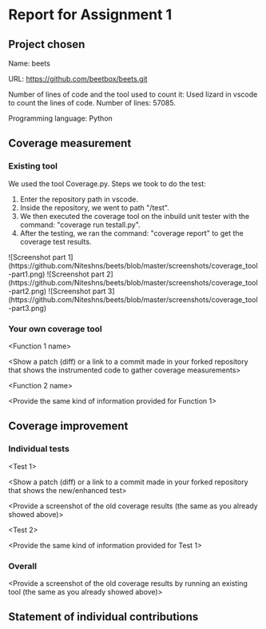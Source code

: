# Report for Assignment 1

## Project chosen

Name: beets

URL: https://github.com/beetbox/beets.git

Number of lines of code and the tool used to count it: Used lizard in vscode to count the lines of code. Number of lines: 57085.

Programming language: Python

## Coverage measurement

### Existing tool

We used the tool Coverage.py.
Steps we took to do the test:
1. Enter the repository path in vscode.
2. Inside the repository, we went to path "/test".
3. We then executed the coverage tool on the inbuild unit tester with the command: "coverage run testall.py".
4. After the testing, we ran the command: "coverage report" to get the coverage test results.

<Show the coverage results provided by the existing tool with a screenshot>
![Screenshot part 1](https://github.com/Niteshns/beets/blob/master/screenshots/coverage_tool-part1.png)
![Screenshot part 2](https://github.com/Niteshns/beets/blob/master/screenshots/coverage_tool-part2.png)
![Screenshot part 3](https://github.com/Niteshns/beets/blob/master/screenshots/coverage_tool-part3.png)

### Your own coverage tool

<The following is supposed to be repeated for each group member>

<Group member name>

<Function 1 name>

<Show a patch (diff) or a link to a commit made in your forked repository that shows the instrumented code to gather coverage measurements>

<Provide a screenshot of the coverage results output by the instrumentation>

<Function 2 name>

<Provide the same kind of information provided for Function 1>

## Coverage improvement

### Individual tests

<The following is supposed to be repeated for each group member>

<Group member name>

<Test 1>

<Show a patch (diff) or a link to a commit made in your forked repository that shows the new/enhanced test>

<Provide a screenshot of the old coverage results (the same as you already showed above)>

<Provide a screenshot of the new coverage results>

<State the coverage improvement with a number and elaborate on why the coverage is improved>

<Test 2>

<Provide the same kind of information provided for Test 1>

### Overall

<Provide a screenshot of the old coverage results by running an existing tool (the same as you already showed above)>

<Provide a screenshot of the new coverage results by running the existing tool using all test modifications made by the group>

## Statement of individual contributions

<Write what each group member did>
